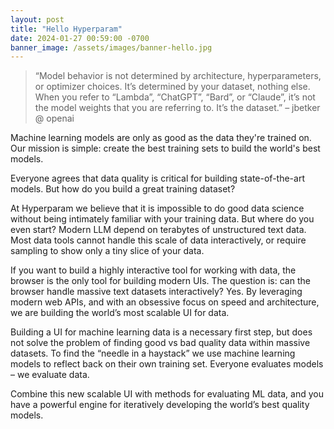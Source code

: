 ```yaml
---
layout: post
title: "Hello Hyperparam"
date: 2024-01-27 00:59:00 -0700
banner_image: /assets/images/banner-hello.jpg
---
```


> “Model behavior is not determined by architecture, hyperparameters, or optimizer choices. It’s determined by your dataset, nothing else. When you refer to “Lambda”, “ChatGPT”, “Bard”, or “Claude”, it’s not the model weights that you are referring to. It’s the dataset.” – jbetker @ openai

Machine learning models are only as good as the data they're trained on. Our mission is simple: create the best training sets to build the world's best models. 

Everyone agrees that data quality is critical for building state-of-the-art models. But how do you build a great training dataset?

At Hyperparam we believe that it is impossible to do good data science without being intimately familiar with your training data. But where do you even start? Modern LLM depend on terabytes of unstructured text data. Most data tools cannot handle this scale of data interactively, or require sampling to show only a tiny slice of your data.

If you want to build a highly interactive tool for working with data, the browser is the only tool for building modern UIs. The question is: can the browser handle massive text datasets interactively? Yes. By leveraging modern web APIs, and with an obsessive focus on speed and architecture, we are building the world’s most scalable UI for data.

Building a UI for machine learning data is a necessary first step, but does not solve the problem of finding good vs bad quality data within massive datasets. To find the “needle in a haystack” we use machine learning models to reflect back on their own training set. Everyone evaluates models – we evaluate data.

Combine this new scalable UI with methods for evaluating ML data, and you have a powerful engine for iteratively developing the world’s best quality models.
